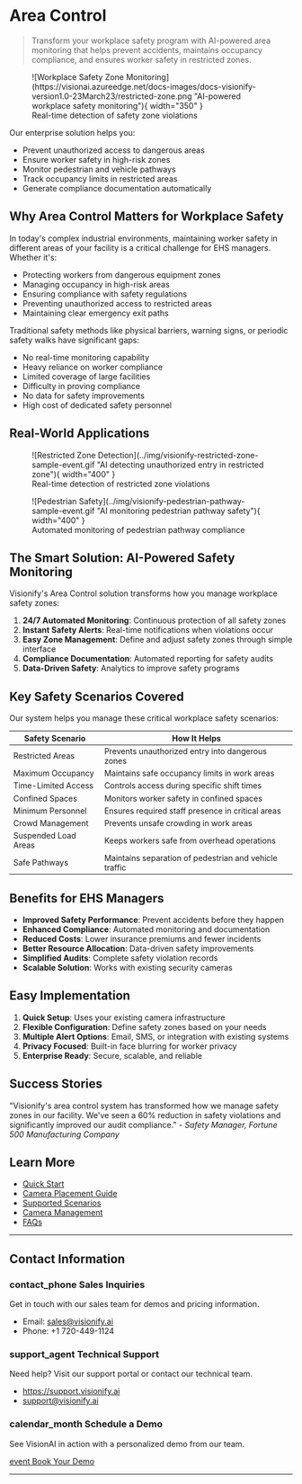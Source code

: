 # Area Control

> Transform your workplace safety program with AI-powered area monitoring that helps prevent accidents, maintains occupancy compliance, and ensures worker safety in restricted zones.

<figure markdown>
  ![Workplace Safety Zone Monitoring](https://visionai.azureedge.net/docs-images/docs-visionify-version1.0-23March23/restricted-zone.png "AI-powered workplace safety monitoring"){ width="350" }
  <figcaption>Real-time detection of safety zone violations</figcaption>
</figure>

Our enterprise solution helps you:

- Prevent unauthorized access to dangerous areas
- Ensure worker safety in high-risk zones
- Monitor pedestrian and vehicle pathways
- Track occupancy limits in restricted areas
- Generate compliance documentation automatically

## Why Area Control Matters for Workplace Safety

In today's complex industrial environments, maintaining worker safety in different areas of your facility is a critical challenge for EHS managers. Whether it's:

- Protecting workers from dangerous equipment zones
- Managing occupancy in high-risk areas
- Ensuring compliance with safety regulations
- Preventing unauthorized access to restricted areas
- Maintaining clear emergency exit paths

Traditional safety methods like physical barriers, warning signs, or periodic safety walks have significant gaps:

- No real-time monitoring capability
- Heavy reliance on worker compliance
- Limited coverage of large facilities
- Difficulty in proving compliance
- No data for safety improvements
- High cost of dedicated safety personnel

## Real-World Applications

<figure markdown>
  ![Restricted Zone Detection](../img/visionify-restricted-zone-sample-event.gif "AI detecting unauthorized entry in restricted zone"){ width="400" }
  <figcaption>Real-time detection of restricted zone violations</figcaption>
</figure>

<figure markdown>
  ![Pedestrian Safety](../img/visionify-pedestrian-pathway-sample-event.gif "AI monitoring pedestrian pathway safety"){ width="400" }
  <figcaption>Automated monitoring of pedestrian pathway compliance</figcaption>
</figure>

## The Smart Solution: AI-Powered Safety Monitoring

Visionify's Area Control solution transforms how you manage workplace safety zones:

1. **24/7 Automated Monitoring**: Continuous protection of all safety zones
2. **Instant Safety Alerts**: Real-time notifications when violations occur
3. **Easy Zone Management**: Define and adjust safety zones through simple interface
4. **Compliance Documentation**: Automated reporting for safety audits
5. **Data-Driven Safety**: Analytics to improve safety programs

## Key Safety Scenarios Covered

Our system helps you manage these critical workplace safety scenarios:

| Safety Scenario | How It Helps |
|----------------|---------------|
| Restricted Areas | Prevents unauthorized entry into dangerous zones |
| Maximum Occupancy | Maintains safe occupancy limits in work areas |
| Time-Limited Access | Controls access during specific shift times |
| Confined Spaces | Monitors worker safety in confined spaces |
| Minimum Personnel | Ensures required staff presence in critical areas |
| Crowd Management | Prevents unsafe crowding in work areas |
| Suspended Load Areas | Keeps workers safe from overhead operations |
| Safe Pathways | Maintains separation of pedestrian and vehicle traffic |

## Benefits for EHS Managers

- **Improved Safety Performance**: Prevent accidents before they happen
- **Enhanced Compliance**: Automated monitoring and documentation
- **Reduced Costs**: Lower insurance premiums and fewer incidents
- **Better Resource Allocation**: Data-driven safety improvements
- **Simplified Audits**: Complete safety violation records
- **Scalable Solution**: Works with existing security cameras

## Easy Implementation

1. **Quick Setup**: Uses your existing camera infrastructure
2. **Flexible Configuration**: Define safety zones based on your needs
3. **Multiple Alert Options**: Email, SMS, or integration with existing systems
4. **Privacy Focused**: Built-in face blurring for worker privacy
5. **Enterprise Ready**: Secure, scalable, and reliable

## Success Stories

"Visionify's area control system has transformed how we manage safety zones in our facility. We've seen a 60% reduction in safety violations and significantly improved our audit compliance." - *Safety Manager, Fortune 500 Manufacturing Company*

## Learn More

- [Quick Start](../overview/quick-start.md)
- [Camera Placement Guide](../overview/camera-placement-guide.md)
- [Supported Scenarios](../overview/scenarios.md)
- [Camera Management](../overview/cameras.md)
- [FAQs](../overview/faqs.md)

---

## Contact Information

<div class="grid-cards">
    <div class="grid-card">
        <h3><span class="material-symbols-outlined">contact_phone</span> Sales Inquiries</h3>
        <p>Get in touch with our sales team for demos and pricing information.</p>
        <ul class="contact-list">
            <li>Email: <a href="mailto:sales@visionify.ai">sales@visionify.ai</a></li>
            <li>Phone: +1 720-449-1124</li>
        </ul>
    </div>
    <div class="grid-card">
        <h3><span class="material-symbols-outlined">support_agent</span> Technical Support</h3>
        <p>Need help? Visit our support portal or contact our technical team.</p>
        <ul class="contact-list">
            <li><a href="https://support.visionify.ai">https://support.visionify.ai</a></li>
            <li><a href="mailto:support@visionify.ai">support@visionify.ai</a></li>
        </ul>
    </div>
    <div class="grid-card">
        <h3><span class="material-symbols-outlined">calendar_month</span> Schedule a Demo</h3>
        <p>See VisionAI in action with a personalized demo from our team.</p>
        <div class="demo-button">
            <a href="https://cal.com/visionify/30min" class="cta-button">
                <span class="material-symbols-outlined">event</span>
                Book Your Demo
            </a>
        </div>
    </div>
</div>

---